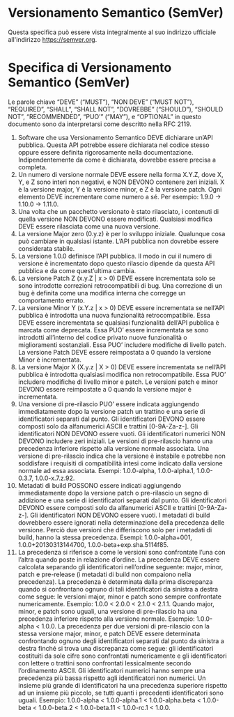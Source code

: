 # Versionamento Semantico (SemVer)
Questa specifica può essere vista integralmente al suo indirizzo ufficiale all'indirizzo https://semver.org.

# Specifica di Versionamento Semantico (SemVer)
Le parole chiave “DEVE” (“MUST”), “NON DEVE” (“MUST NOT”), “REQUIRED”, “SHALL”, “SHALL NOT”, “DOVREBBE” (“SHOULD”), “SHOULD NOT”, “RECOMMENDED”, “PUO’” (“MAY”), e “OPTIONAL” in questo documento sono da interpretarsi come descritto nella RFC 2119.

1. Software che usa Versionamento Semantico DEVE dichiarare un’API pubblica. Questa API potrebbe essere dichiarata nel codice stesso oppure essere definita rigorosamente nella documentazione. Indipendentemente da come è dichiarata, dovrebbe essere precisa a completa.
1. Un numero di versione normale DEVE essere nella forma X.Y.Z, dove X, Y, e Z sono interi non negativi, e NON DEVONO contenere zeri iniziali. X è la versione major, Y è la versione minor, e Z è la versione patch. Ogni elemento DEVE incrementare come numero a sé. Per esempio: 1.9.0 -> 1.10.0 -> 1.11.0.
1. Una volta che un pacchetto versionato è stato rilasciato, i contenuti di quella versione NON DEVONO essere modificati. Qualsiasi modifica DEVE essere rilasciata come una nuova versione.
1. La versione Major zero (0.y.z) è per lo sviluppo iniziale. Qualunque cosa può cambiare in qualsiasi istante. L’API pubblica non dovrebbe essere considerata stabile.
1. La versione 1.0.0 definisce l’API pubblica. Il modo in cui il numero di versione è incrementato dopo questo rilascio dipende da questa API pubblica e da come quest’ultima cambia.
1. La versione Patch Z (x.y.Z | x > 0) DEVE essere incrementata solo se sono introdotte correzioni retrocompatibili di bug. Una correzione di un bug è definita come una modifica interna che corregge un comportamento errato.
1. La versione Minor Y (x.Y.z | x > 0) DEVE essere incrementata se nell’API pubblica è introdotta una nuova funzionalità retrocompatibile. Essa DEVE essere incrementata se qualsiasi funzionalità dell’API pubblica è marcata come deprecata. Essa PUO’ essere incrementata se sono introdotti all’interno del codice privato nuove funzionalità o miglioramenti sostanziali. Essa PUO’ includere modifiche di livello patch. La versione Patch DEVE essere reimpostata a 0 quando la versione Minor è incrementata.
1. La versione Major X (X.y.z | X > 0) DEVE essere incrementata se nell’API pubblica è introdotta qualsiasi modifica non retrocompatibile. Essa PUO’ includere modifiche di livello minor e patch. Le versioni patch e minor DEVONO essere reimpostate a 0 quando la versione major è incrementata.
1. Una versione di pre-rilascio PUO’ essere indicata aggiungendo immediatamente dopo la versione patch un trattino e una serie di identificatori separati dal punto. Gli identificatori DEVONO essere composti solo da alfanumerici ASCII e trattini [0-9A-Za-z-]. Gli identificatori NON DEVONO essere vuoti. Gli identificatori numerici NON DEVONO includere zeri iniziali. Le versioni di pre-rilascio hanno una precedenza inferiore rispetto alla versione normale associata. Una versione di pre-rilascio indica che la versione è instabile e potrebbe non soddisfare i requisiti di compatibilità intesi come indicato dalla versione normale ad essa associata. Esempi: 1.0.0-alpha, 1.0.0-alpha.1, 1.0.0-0.3.7, 1.0.0-x.7.z.92.
1. Metadati di build POSSONO essere indicati aggiungendo immediatamente dopo la versione patch o pre-rilascio un segno di addizione e una serie di identificatori separati dal punto. Gli identificatori DEVONO essere composti solo da alfanumerici ASCII e trattini [0-9A-Za-z-]. Gli identificatori NON DEVONO essere vuoti. I metadati di build dovrebbero essere ignorati nella determinazione della precedenza delle versione. Perciò due versioni che differiscono solo per i metadati di build, hanno la stessa precedenza. Esempi: 1.0.0-alpha+001, 1.0.0+20130313144700, 1.0.0-beta+exp.sha.5114f85.
1. La precedenza si riferisce a come le versioni sono confrontate l’una con l’altra quando poste in relazione d’ordine. La precedenza DEVE essere calcolata separando gli identificatori nell’ordine seguente: major, minor, patch e pre-release (i metadati di build non compaiono nella precedenza). La precedenza è determinata dalla prima discrepanza quando si confrontano ognuno di tali identificatori da sinistra a destra come segue: le versioni major, minor e patch sono sempre confrontate numericamente. Esempio: 1.0.0 < 2.0.0 < 2.1.0 < 2.1.1. Quando major, minor, e patch sono uguali, una versione di pre-rilascio ha una precedenza inferiore rispetto alla versione normale. Esempio: 1.0.0-alpha < 1.0.0. La precedenza per due versioni di pre-rilascio con la stessa versione major, minor, e patch DEVE essere determinata confrontando ognuno degli identificatori separati dal punto da sinistra a destra finché si trova una discrepanza come segue: gli identificatori costituiti da sole cifre sono confrontati numericamente e gli identificatori con lettere o trattini sono confrontati lessicalmente secondo l’ordinamento ASCII. Gli identificatori numerici hanno sempre una precedenza più bassa rispetto agli identificatori non numerici. Un insieme più grande di identificatori ha una precedenza superiore rispetto ad un insieme più piccolo, se tutti quanti i precedenti identificatori sono uguali. Esempio: 1.0.0-alpha < 1.0.0-alpha.1 < 1.0.0-alpha.beta < 1.0.0-beta < 1.0.0-beta.2 < 1.0.0-beta.11 < 1.0.0-rc.1 < 1.0.0.